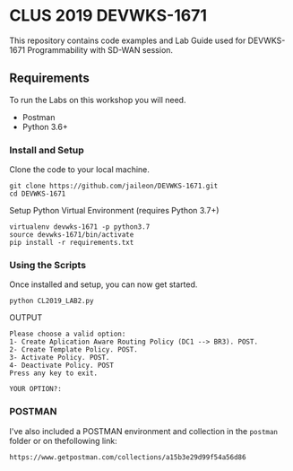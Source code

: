 # CLUS 2019 DEVWKS-1671

This repository contains code examples and Lab Guide used for DEVWKS-1671 Programmability with SD-WAN session.

## Requirements

To run the Labs on this workshop you will need.

* Postman
* Python 3.6+


### Install and Setup

Clone the code to your local machine.

```
git clone https://github.com/jaileon/DEVWKS-1671.git
cd DEVWKS-1671
```

Setup Python Virtual Environment (requires Python 3.7+)

```
virtualenv devwks-1671 -p python3.7
source devwks-1671/bin/activate
pip install -r requirements.txt
```


### Using the Scripts

Once installed and setup, you can now get started.


`python CL2019_LAB2.py`

OUTPUT

```
Please choose a valid option:
1- Create Aplication Aware Routing Policy (DC1 --> BR3). POST.
2- Create Template Policy. POST.
3- Activate Policy. POST.
4- Deactivate Policy. POST
Press any key to exit.

YOUR OPTION?:
```
### POSTMAN

I've also included a POSTMAN environment and collection in the `postman` folder or on thefollowing link:

	https://www.getpostman.com/collections/a15b3e29d99f54a56d86
